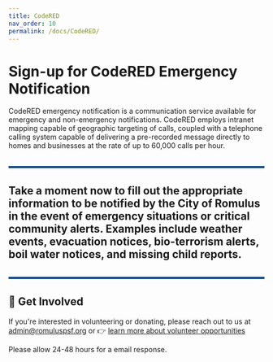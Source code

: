 ```yaml
---
title: CodeRED
nav_order: 10
permalink: /docs/CodeRED/
---
```


# Sign-up for CodeRED Emergency Notification

CodeRED emergency notification is a communication service available for emergency and non-emergency notifications. CodeRED employs intranet mapping capable of geographic targeting of calls, coupled with a telephone calling system capable of delivering a pre-recorded message directly to homes and businesses at the rate of up to 60,000 calls per hour.

<hr style="border: none; height: 4px; background-color: #004080; margin: 2rem 0;" />



## Take a moment now to fill out the appropriate information to be notified by the City of Romulus in the event of emergency situations or critical community alerts. Examples include weather events, evacuation notices, bio-terrorism alerts, boil water notices, and missing child reports.



<hr style="border: none; height: 4px; background-color: #004080; margin: 2rem 0;" />

## 🤝 Get Involved
If you're interested in volunteering or donating, please reach out to us at admin@romuluspsf.org or 👉 [learn more about volunteer opportunities](/docs/Volunteer.html)


Please allow 24-48 hours for a email response.

